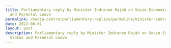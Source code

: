 ```yaml
---
title: Parliamentary reply by Minister Indranee Rajah on Socio Economic Status
  and Parental Leave
permalink: /media-centre/parliamentary-replies/permalink/minister-indranee-rajah-on-parental-leave
date: 2022-08-01
layout: post
description: Parliamentary reply by Minister Indranee Rajah on Socio Economic
  Status and Parental Leave
---
```


